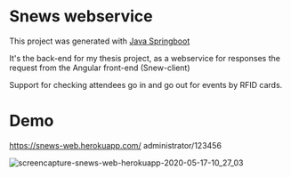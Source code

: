 # Snews webservice

This project was generated with [Java Springboot](https://spring.io/projects/spring-boot)

It's the back-end for my thesis project, as a webservice for responses the request from the Angular front-end (Snew-client)

Support for checking attendees go in and go out for events by RFID cards.

# Demo
https://snews-web.herokuapp.com/
administrator/123456

![screencapture-snews-web-herokuapp-2020-05-17-10_27_03](https://user-images.githubusercontent.com/65382297/82135105-51e20900-97ee-11ea-8fd0-7a31fff1b662.png)
